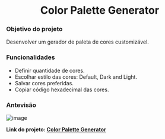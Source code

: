 <h1 align="center">Color Palette Generator</h1>

### Objetivo do projeto
Desenvolver um gerador de paleta de cores customizável.

### Funcionalidades
* Definir quantidade de cores.
* Escolhar estilo das cores: Default, Dark and Light.
* Salvar cores preferidas.
* Copiar código hexadecimal das cores.

### Antevisão
![image](https://user-images.githubusercontent.com/67986109/169865788-8c99da86-87ed-4d6f-8413-f2a6002a35e8.png)

**Link do projeto: [Color Palette Generator](https://vinicius-je.github.io/color-palette-generator/)**

